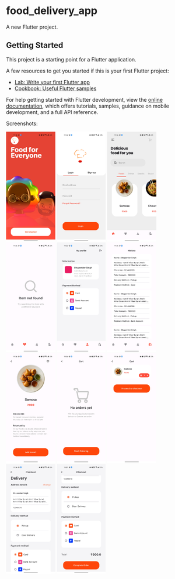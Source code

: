 # food_delivery_app

A new Flutter project.

## Getting Started

This project is a starting point for a Flutter application.

A few resources to get you started if this is your first Flutter project:

- [Lab: Write your first Flutter app](https://docs.flutter.dev/get-started/codelab)
- [Cookbook: Useful Flutter samples](https://docs.flutter.dev/cookbook)

For help getting started with Flutter development, view the
[online documentation](https://docs.flutter.dev/), which offers tutorials,
samples, guidance on mobile development, and a full API reference.



Screenshots:



<img src="landing.jpg" height="300em" />  <img src="login.jpg" height="300em" />  <img src="home.jpg" height="300em" />  <img src="fav food.jpg" height="300em" />  <img src="profile.jpg" height="300em" />  <img src="order history.jpg" height="300em" />  <img src="product details.jpg" height="300em" />  <img src="empty order.jpg" height="300em" />  <img src="cart.jpg" height="300em" />  <img src="checkout 1.jpg" height="300em" />  <img src="checkout 2.jpg" height="300em" />  
